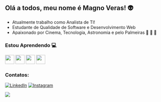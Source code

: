 ## Olá a todos, meu nome é Magno Veras! :alien:

- Atualmente trabalho como Analista de TI!
- Estudante de Qualidade de Software e Desenvolvimento Web
- Apaixonado por Cinema, Tecnologia, Astronomia e pelo Palmeiras :green_heart: :telescope: :movie_camera:
  
### Estou Aprendendo 💻
<img src="https://cdn.jsdelivr.net/gh/devicons/devicon@latest/icons/html5/html5-original.svg" width="30" height="30"/> <img src="https://cdn.jsdelivr.net/gh/devicons/devicon@latest/icons/css3/css3-original.svg" width="30" height="30"/> <img src="https://cdn.jsdelivr.net/gh/devicons/devicon@latest/icons/javascript/javascript-original.svg"  width="30" height="30"/> <img src="https://cdn.jsdelivr.net/gh/devicons/devicon@latest/icons/react/react-original-wordmark.svg" width="30" height="30"/>

### Contatos:

[![LinkedIn](https://img.shields.io/badge/LinkedIn-0077B5?style=for-the-badge&logo=linkedin&logoColor=white)](https://www.linkedin.com/in/magno-veras-7a97579b) [![Instagram](https://img.shields.io/badge/-Instagram-%23E4405F?style=for-the-badge&logo=instagram&logoColor=white)](https://www.instagram.com/omagnoveras/)

<a href="https://github.com/anuraghazra/github-readme-stats">
  <img align="center" src="https://github-readme-stats.vercel.app/api/top-langs/?username=omagnoveras&layout=donut"/>
</a>


<!--
**omagnoveras/omagnoveras** is a ✨ _special_ ✨ repository because its `README.md` (this file) appears on your GitHub profile.

Here are some ideas to get you started:


- 🌱 I’m currently learning ...
- 👯 I’m looking to collaborate on ...
- 🤔 I’m looking for help with ...
- 💬 Ask me about ...
- 📫 How to reach me: ...
- 😄 Pronouns: ...
- ⚡ Fun fact: ...
-->
